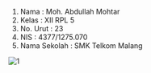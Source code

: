 1. Nama : Moh. Abdullah Mohtar 
2. Kelas : XII RPL 5 
3. No. Urut : 23 
4. NIS : 4377/1275.070 
5. Nama Sekolah : SMK Telkom Malang

![1](https://cloud.githubusercontent.com/assets/22857085/20048440/3068bb98-a4ef-11e6-844d-5580985ff336.JPG)
